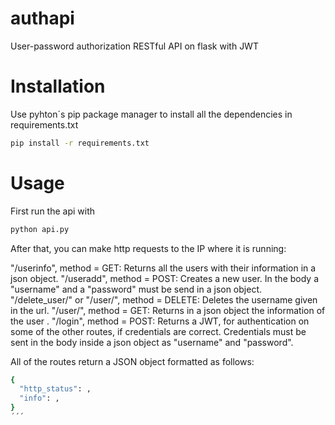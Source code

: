 # authapi
User-password authorization RESTful API on flask with JWT

# Installation
Use pyhton´s pip package manager to install all the dependencies in requirements.txt
```bash
pip install -r requirements.txt
```

# Usage
First run the api with
```bash
python api.py
```
After that, you can make http requests to the IP where it is running:

"/userinfo", method = GET: Returns all the users with their information in a json object.
"/useradd", method = POST: Creates a new user. In the body a "username" and a "password" must be send in a json object.
"/delete_user/<username>" or "/user/<username>", method = DELETE: Deletes the username given in the url.
"/user/<username>", method  = GET: Returns in a json object the information of the user <username>.
"/login", method = POST: Returns a JWT, for authentication on some of the other routes, if credentials are correct. Credentials must be sent in the body inside a json object as "username" and "password".

All of the routes return a JSON object formatted as follows:
```bash
{
  "http_status": ,
  "info": ,
}
´´´